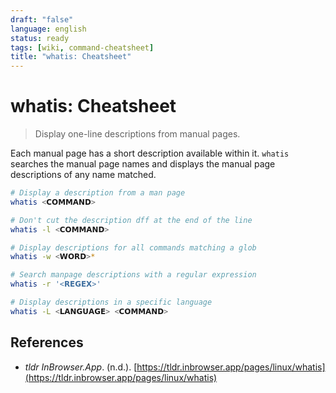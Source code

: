 ```yaml
---
draft: "false"
language: english
status: ready
tags: [wiki, command-cheatsheet]
title: "whatis: Cheatsheet"
---
```


# whatis: Cheatsheet

> Display one-line descriptions from manual pages.

Each manual page has a short description available within it. `whatis` searches the manual page names and displays the manual page descriptions of any name matched.

```bash
# Display a description from a man page
whatis <𝗖𝗢𝗠𝗠𝗔𝗡𝗗>

# Don't cut the description dff at the end of the line
whatis -l <𝗖𝗢𝗠𝗠𝗔𝗡𝗗>

# Display descriptions for all commands matching a glob
whatis -w <𝗪𝗢𝗥𝗗>*

# Search manpage descriptions with a regular expression
whatis -r '<𝗥𝗘𝗚𝗘𝗫>'

# Display descriptions in a specific language
whatis -L <𝗟𝗔𝗡𝗚𝗨𝗔𝗚𝗘> <𝗖𝗢𝗠𝗠𝗔𝗡𝗗>
```

## References

- _tldr InBrowser.App_. (n.d.). [https://tldr.inbrowser.app/pages/linux/whatis](https://tldr.inbrowser.app/pages/linux/whatis)
